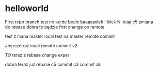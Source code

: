 # helloworld
First repo
branch test no kurde beele
baaaaaolek i lolek
Nl tutaj c5  zmiana do rebase dobra to będzie first change on remote


test z mana master local
test na master
remote commit


Jeszcze raz local
remote commit v2

TO teraz z rebase 
change exper

dobra teraz już rebase
c5
commit c3
commit c8
